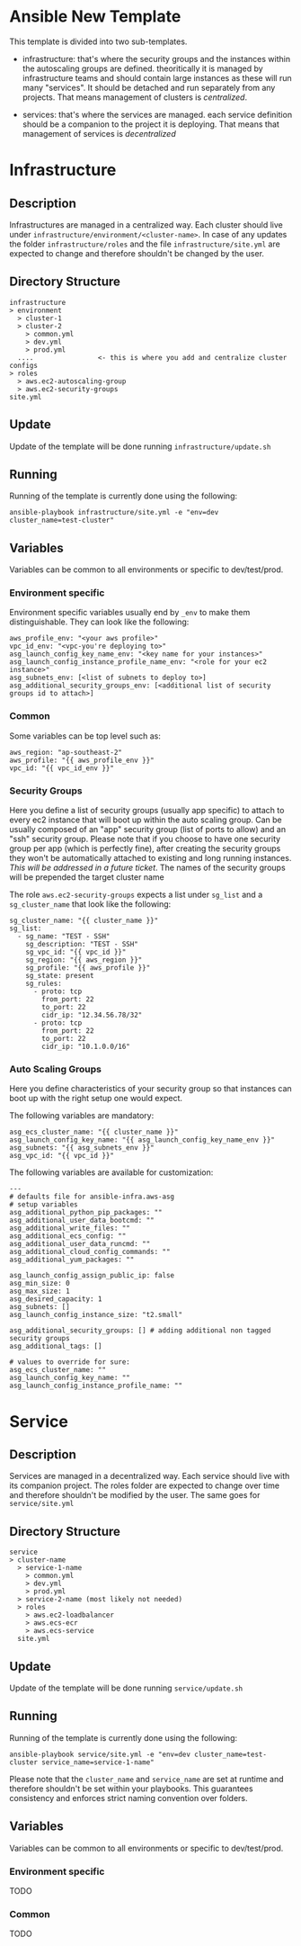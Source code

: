 # Ansible New Template

This template is divided into two sub-templates.

- infrastructure: that's where the security groups and the instances within the autoscaling groups are defined. theoritically it is managed by infrastructure teams and should contain large instances as these will run many "services". It should be detached and run separately from any projects. That means management of clusters is *centralized*.

- services: that's where the services are managed. each service definition should be a companion to the project it is deploying. That means that management of services is *decentralized*


# Infrastructure

## Description

Infrastructures are managed in a centralized way. Each cluster should live under `infrastructure/environment/<cluster-name>`. In case of any updates the folder `infrastructure/roles` and the file `infrastructure/site.yml` are expected to change and therefore shouldn't be changed by the user.

## Directory Structure

```
infrastructure
> environment
  > cluster-1
  > cluster-2
    > common.yml
    > dev.yml
    > prod.yml
  ....                <- this is where you add and centralize cluster configs
> roles
  > aws.ec2-autoscaling-group
  > aws.ec2-security-groups
site.yml
```

## Update

Update of the template will be done running `infrastructure/update.sh`

## Running

Running of the template is currently done using the following:

```
ansible-playbook infrastructure/site.yml -e "env=dev cluster_name=test-cluster"
```

## Variables

Variables can be common to all environments or specific to dev/test/prod.

### Environment specific

Environment specific variables usually end by `_env` to make them distinguishable. They can look like the following:

```
aws_profile_env: "<your aws profile>"
vpc_id_env: "<vpc-you're deploying to>"
asg_launch_config_key_name_env: "<key name for your instances>"
asg_launch_config_instance_profile_name_env: "<role for your ec2 instance>"
asg_subnets_env: [<list of subnets to deploy to>]
asg_additional_security_groups_env: [<additional list of security groups id to attach>]
```

### Common

Some variables can be top level such as:

```
aws_region: "ap-southeast-2"
aws_profile: "{{ aws_profile_env }}"
vpc_id: "{{ vpc_id_env }}"
```


### Security Groups

Here you define a list of security groups (usually app specific) to attach to every ec2 instance that will boot up within the auto scaling group. Can be usually composed of an "app" security group (list of ports to allow) and an "ssh" security group. Please note that if you choose to have one security group per app (which is perfectly fine), after creating the security groups they won't be automatically attached to existing and long running instances. *This will be addressed in a future ticket*. The names of the security groups will be prepended the target cluster name

The role `aws.ec2-security-groups` expects a list under `sg_list` and a `sg_cluster_name` that look like the following:

```
sg_cluster_name: "{{ cluster_name }}"
sg_list:
  - sg_name: "TEST - SSH"
    sg_description: "TEST - SSH"
    sg_vpc_id: "{{ vpc_id }}"
    sg_region: "{{ aws_region }}"
    sg_profile: "{{ aws_profile }}"
    sg_state: present
    sg_rules:
      - proto: tcp
        from_port: 22
        to_port: 22
        cidr_ip: "12.34.56.78/32"
      - proto: tcp
        from_port: 22
        to_port: 22
        cidr_ip: "10.1.0.0/16"
```

### Auto Scaling Groups

Here you define characteristics of your security group so that instances can boot up with the right setup one would expect.

The following variables are mandatory:
```
asg_ecs_cluster_name: "{{ cluster_name }}"
asg_launch_config_key_name: "{{ asg_launch_config_key_name_env }}"
asg_subnets: "{{ asg_subnets_env }}"
asg_vpc_id: "{{ vpc_id }}"
```

The following variables are available for customization:

```
---
# defaults file for ansible-infra.aws-asg
# setup variables
asg_additional_python_pip_packages: ""
asg_additional_user_data_bootcmd: ""
asg_additional_write_files: ""
asg_additional_ecs_config: ""
asg_additional_user_data_runcmd: ""
asg_additional_cloud_config_commands: ""
asg_additional_yum_packages: ""

asg_launch_config_assign_public_ip: false
asg_min_size: 0
asg_max_size: 1
asg_desired_capacity: 1
asg_subnets: []
asg_launch_config_instance_size: "t2.small"

asg_additional_security_groups: [] # adding additional non tagged security groups
asg_additional_tags: []

# values to override for sure:
asg_ecs_cluster_name: ""
asg_launch_config_key_name: ""
asg_launch_config_instance_profile_name: ""
```


# Service

## Description

Services are managed in a decentralized way. Each service should live with its companion project. The roles folder are expected to change over time and therefore shouldn't be modified by the user. The same goes for `service/site.yml`

## Directory Structure

```
service
> cluster-name
  > service-1-name
    > common.yml
    > dev.yml
    > prod.yml
  > service-2-name (most likely not needed)
  > roles
    > aws.ec2-loadbalancer
    > aws.ecs-ecr
    > aws.ecs-service
  site.yml
```

## Update

Update of the template will be done running `service/update.sh`

## Running

Running of the template is currently done using the following:

```
ansible-playbook service/site.yml -e "env=dev cluster_name=test-cluster service_name=service-1-name"
```

Please note that the `cluster_name` and `service_name` are set at runtime and therefore shouldn't be set within your playbooks. This guarantees consistency and enforces strict naming convention over folders.

## Variables

Variables can be common to all environments or specific to dev/test/prod.

### Environment specific

TODO

### Common

TODO
